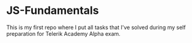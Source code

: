 # JS-Fundamentals


This is my first repo where I put all tasks that I've solved during my self preparation for Telerik Academy Alpha exam.
